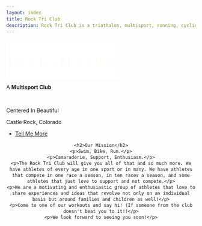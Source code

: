 ```yaml
---
layout: index
title: Rock Tri Club
description: Rock Tri Club is a triathalon, multisport, running, cycling, swimming club in Castle Rock, Colorado
---
```


<section id="banner">  
  <div class="inner">
    <img src="/assets/images/logo101-white.png" />
    <p>A <strong>Multisport Club</strong></p>
    <br />
    <p>Centered In Beautiful</p>
    <p>Castle Rock, Colorado</p>
    <footer>
      <ul class="buttons vertical">
        <li><a href="#main" class="button fit scrolly">Tell Me More</a></li>
      </ul>
    </footer>
  </div>
</section>

<article id="main">
  <header class="special container triple">
    <span class="icon flaticon-swimming20 first"></span>
    <span class="icon flaticon-regular2"></span>
    <span class="icon flaticon-running30 last"></span>

    <h2>Our Mission</h2>
    <p>Swim, Bike, Run.</p>
    <p>Camaraderie, Support, Enthusiasm.</p>
    <p>The Rock Tri Club will give you all of that and so much more. We have athletes of every age in one sport or in many. We have athletes that compete in one race a season, in ten races a season, and some athletes that just love to support and not compete.</p>
    <p>We are a motivating and enthusiastic group of athletes that love to share experiences and ideas that revolve not only on an individual basis but around families and children as well!</p>
    <p>Come to one of our workouts and say hi! (If someone from the club doesn't beat you to it!)</p>
    <p>We look forward to seeing you soon!</p>
  </header>
</article>
